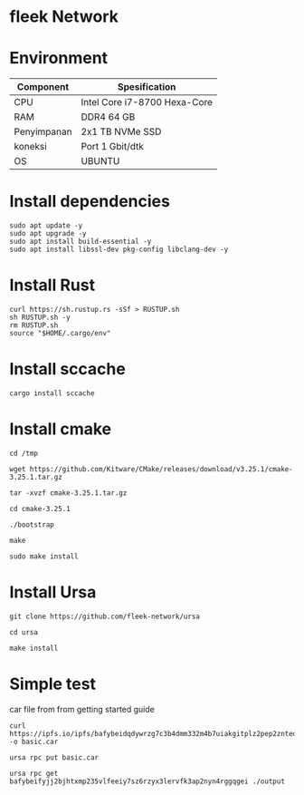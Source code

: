 # fleek Network

# Environment

|  Component   |        Spesification          |
| ------------ | ----------------------------- |
| CPU          | Intel Core i7-8700 Hexa-Core  |
| RAM          | DDR4 64 GB                    |
| Penyimpanan  | 2x1 TB NVMe SSD               |
| koneksi      | Port 1 Gbit/dtk               |
| OS           | UBUNTU                        |


# Install dependencies

```
sudo apt update -y
sudo apt upgrade -y
sudo apt install build-essential -y
sudo apt install libssl-dev pkg-config libclang-dev -y
```

# Install Rust

```
curl https://sh.rustup.rs -sSf > RUSTUP.sh
sh RUSTUP.sh -y
rm RUSTUP.sh
source "$HOME/.cargo/env"
```

# Install sccache

```
cargo install sccache
```

# Install cmake

```
cd /tmp
```
```
wget https://github.com/Kitware/CMake/releases/download/v3.25.1/cmake-3.25.1.tar.gz
```
```
tar -xvzf cmake-3.25.1.tar.gz
```
```
cd cmake-3.25.1
```
```
./bootstrap
```
```
make
```
```
sudo make install
```

# Install Ursa

```
git clone https://github.com/fleek-network/ursa
```
```
cd ursa
```
```
make install
```
# Simple test
car file from from getting started guide
```
curl https://ipfs.io/ipfs/bafybeidqdywrzg7c3b4dmm332m4b7uiakgitplz2pep2zntederxpj3odi -o basic.car
```
```
ursa rpc put basic.car
```
```
ursa rpc get bafybeifyjj2bjhtxmp235vlfeeiy7sz6rzyx3lervfk3ap2nyn4rggqgei ./output
```
